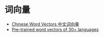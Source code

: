 # 词向量

* [Chinese Word Vectors 中文词向量](https://github.com/Embedding/Chinese-Word-Vectors)
* [Pre-trained word vectors of 30+ languages](https://github.com/Kyubyong/wordvectors)